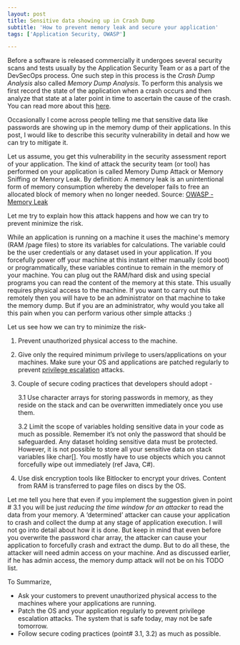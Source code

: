 ```yaml
---
layout: post 
title: Sensitive data showing up in Crash Dump 
subtitle: 'How to prevent memory leak and secure your application' 
tags: ['Application Security, OWASP']

---
```


Before a software is released commercially it undergoes several security scans and tests usually by the Application Security Team or as a part of the DevSecOps process. One such step in this process is the *Crash Dump Analysis* also called *Memory Dump Analysis*. To perform this analysis we first record the state of the application when a crash occurs and then analyze that state at a later point in time to ascertain the cause of the crash. You can read more about this [here](https://www.concurrency.com/blog/march-2018/crash-dump-analysis).

  

Occasionally I come across people telling me that sensitive data like passwords are showing up in the memory dump of their applications. In this post, I would like to describe this security vulnerability in detail and how we can try to mitigate it.

  

Let us assume, you get this vulnerability in the security assessment report of your application. The kind of attack the security team (or tool) has performed on your application is called Memory Dump Attack or Memory Sniffing or Memory Leak. By definition: A memory leak is an unintentional form of memory consumption whereby the developer fails to free an allocated block of memory when no longer needed. Source: [OWASP - Memory Leak](https://owasp.org/www-community/vulnerabilities/Memory_leak)

  

Let me try to explain how this attack happens and how we can try to prevent minimize the risk.

While an application is running on a machine it uses the machine's memory (RAM /page files) to store its variables for calculations. The variable could be the user credentials or any dataset used in your application. If you forcefully power off your machine at this instant either manually (cold boot) or programmatically, these variables continue to remain in the memory of your machine. You can plug out the RAM/hard disk and using special programs you can read the content of the memory at this state. This usually requires physical access to the machine. If you want to carry out this remotely then you will have to be an administrator on that machine to take the memory dump. But if you are an administrator, why would you take all this pain when you can perform various other simple attacks :)

  

Let us see how we can try to minimize the risk-

1.  Prevent unauthorized physical access to the machine.
2.  Give only the required minimum privilege to users/applications on your machines. Make sure your OS and applications are patched regularly to prevent [privilege escalation](https://en.wikipedia.org/wiki/Privilege_escalation) attacks.
3.  Couple of secure coding practices that developers should adopt -

	3.1 Use character arrays for storing passwords in memory, as they reside on the stack and can be overwritten immediately once you use them.

	3.2 Limit the scope of variables holding sensitive data in your code as much as possible. Remember it’s not only the password that should be safeguarded. Any dataset holding sensitive data must be protected. However, it is not possible to store all your sensitive data on stack variables like char[]. You mostly have to use objects which you cannot forcefully wipe out immediately (ref Java, C#).

4. Use disk encryption tools like Bitlocker to encrypt your drives. Content from RAM is transferred to page files on discs by the OS.

  

Let me tell you here that even if you implement the suggestion given in point # 3.1 you will be just _reducing the time window for an attacker_ to read the data from your memory. A ‘determined’ attacker can cause your application to crash and collect the dump at any stage of application execution. I will not go into detail about how it is done. But keep in mind that even before you overwrite the password char array, the attacker can cause your application to forcefully crash and extract the dump. But to do all these, the attacker will need admin access on your machine. And as discussed earlier, if he has admin access, the memory dump attack will not be on his TODO list.

  

To Summarize,

-   Ask your customers to prevent unauthorized physical access to the machines where your applications are running.
-   Patch the OS and your application regularly to prevent privilege escalation attacks. The system that is safe today, may not be safe tomorrow.
-   Follow secure coding practices (point# 3.1, 3.2) as much as possible.

